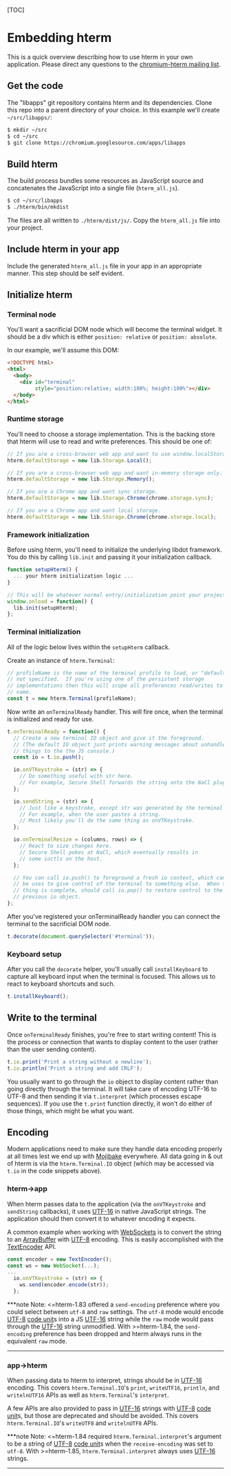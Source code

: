 [TOC]

# Embedding hterm

This is a quick overview describing how to use hterm in your own application.
Please direct any questions to the [chromium-hterm mailing list].

[chromium-hterm mailing list]: https://groups.google.com/a/chromium.org/forum/?fromgroups#!forum/chromium-hterm

## Get the code

The "libapps" git repository contains hterm and its dependencies.
Clone this repo into a parent directory of your choice.
In this example we'll create `~/src/libapps/`:

```sh
$ mkdir ~/src
$ cd ~/src
$ git clone https://chromium.googlesource.com/apps/libapps
```

## Build hterm

The build process bundles some resources as JavaScript source and concatenates
the JavaScript into a single file (`hterm_all.js`).

```sh
$ cd ~/src/libapps
$ ./hterm/bin/mkdist
```

The files are all written to `./hterm/dist/js/`.  Copy the `hterm_all.js` file
into your project.

## Include hterm in your app

Include the generated `hterm_all.js` file in your app in an appropriate manner.
This step should be self evident.

## Initialize hterm

### Terminal node

You'll want a sacrificial DOM node which will become the terminal widget.
It should be a div which is either `position: relative` or `position: absolute`.

In our example, we'll assume this DOM:

```html
<!DOCTYPE html>
<html>
  <body>
    <div id="terminal"
         style="position:relative; width:100%; height:100%"></div>
  </body>
</html>
```

### Runtime storage

You'll need to choose a storage implementation.
This is the backing store that hterm will use to read and write preferences.
This should be one of:

```js
// If you are a cross-browser web app and want to use window.localStorage.
hterm.defaultStorage = new lib.Storage.Local();

// If you are a cross-browser web app and want in-memory storage only.
hterm.defaultStorage = new lib.Storage.Memory();

// If you are a Chrome app and want sync storage.
hterm.defaultStorage = new lib.Storage.Chrome(chrome.storage.sync);

// If you are a Chrome app and want local storage.
hterm.defaultStorage = new lib.Storage.Chrome(chrome.storage.local);
```

### Framework initialization

Before using hterm, you'll need to initialize the underlying libdot framework.
You do this by calling `lib.init` and passing it your initialization callback.

```js
function setupHterm() {
  ... your hterm initialization logic ...
}

// This will be whatever normal entry/initialization point your project uses.
window.onload = function() {
  lib.init(setupHterm);
};
```

### Terminal initialization

All of the logic below lives within the `setupHterm` callback.

Create an instance of `hterm.Terminal`:

```js
// profileName is the name of the terminal profile to load, or "default" if
// not specified.  If you're using one of the persistent storage
// implementations then this will scope all preferences read/writes to this
// name.
const t = new hterm.Terminal(profileName);
```

Now write an `onTerminalReady` handler.
This will fire once, when the terminal is initialized and ready for use.

```js
t.onTerminalReady = function() {
  // Create a new terminal IO object and give it the foreground.
  // (The default IO object just prints warning messages about unhandled
  // things to the the JS console.)
  const io = t.io.push();

  io.onVTKeystroke = (str) => {
    // Do something useful with str here.
    // For example, Secure Shell forwards the string onto the NaCl plugin.
  };

  io.sendString = (str) => {
    // Just like a keystroke, except str was generated by the terminal itself.
    // For example, when the user pastes a string.
    // Most likely you'll do the same thing as onVTKeystroke.
  };

  io.onTerminalResize = (columns, rows) => {
    // React to size changes here.
    // Secure Shell pokes at NaCl, which eventually results in
    // some ioctls on the host.
  };

  // You can call io.push() to foreground a fresh io context, which can
  // be uses to give control of the terminal to something else.  When that
  // thing is complete, should call io.pop() to restore control to the
  // previous io object.
};
```

After you've registered your onTerminalReady handler you can connect the
terminal to the sacrificial DOM node.

```js
t.decorate(document.querySelector('#terminal'));
```

### Keyboard setup

After you call the `decorate` helper, you'll usually call `installKeyboard`
to capture all keyboard input when the terminal is focused.
This allows us to react to keyboard shortcuts and such.

```js
t.installKeyboard();
```

## Write to the terminal

Once `onTerminalReady` finishes, you're free to start writing content!
This is the process or connection that wants to display content to the user
(rather than the user sending content).

```js
t.io.print('Print a string without a newline');
t.io.println('Print a string and add CRLF');
```

You usually want to go through the `io` object to display content rather than
going directly through the terminal.  It will take care of encoding UTF-16 to
UTF-8 and then sending it via `t.interpret` (which processes escape sequences).
If you use the `t.print` function directly, it won't do either of those things,
which might be what you want.

## Encoding

Modern applications need to make sure they handle data encoding properly at all
times lest we end up with [Mojibake] everywhere.
All data going in & out of hterm is via the `hterm.Terminal.IO` object (which
may be accessed via `t.io` in the code snippets above).

### hterm->app

When hterm passes data to the application (via the `onVTKeystroke` and
`sendString` callbacks), it uses [UTF-16] in native JavaScript strings.
The application should then convert it to whatever encoding it expects.

A common example when working with [WebSockets] is to convert the string to
an [ArrayBuffer] with [UTF-8] encoding.
This is easily accomplished with the [TextEncoder] API.

```js
const encoder = new TextEncoder();
const ws = new WebSocket(...);
...
  io.onVTKeystroke = (str) => {
    ws.send(encoder.encode(str));
  };
```

***note
Note: <=hterm-1.83 offered a `send-encoding` preference where you could select
between `utf-8` and `raw` settings.
The `utf-8` mode would encode [UTF-8] [code unit]s into a JS [UTF-16] string
while the `raw` mode would pass through the [UTF-16] string unmodified.
With >=hterm-1.84, the `send-encoding` preference has been dropped and hterm
always runs in the equivalent `raw` mode.
***

### app->hterm

When passing data to hterm to interpret, strings should be in [UTF-16] encoding.
This covers `hterm.Terminal.IO`'s `print`, `writeUTF16`, `println`, and
`writelnUTF16` APIs as well as `hterm.Terminal`'s `interpret`.

A few APIs are also provided to pass in [UTF-16] strings with [UTF-8]
[code unit]s, but those are deprecated and should be avoided.
This covers `hterm.Terminal.IO`'s `writeUTF8` and `writelnUTF8` APIs.

***note
Note: <=hterm-1.84 required `hterm.Terminal.interpret`'s argument to be a string
of [UTF-8] [code unit]s when the `receive-encoding` was set to `utf-8`.
With >=hterm-1.85, `hterm.Terminal.interpret` always uses [UTF-16] strings.
***


[ArrayBuffer]: https://developer.mozilla.org/en-US/docs/Web/API/ArrayBuffer
[code unit]: https://en.wikipedia.org/wiki/Character_encoding
[Mojibake]: https://en.wikipedia.org/wiki/Mojibake
[TextEncoder]: https://developer.mozilla.org/en-US/docs/Web/API/TextEncoder
[UTF-16]: https://en.wikipedia.org/wiki/UTF-16
[UTF-8]: https://en.wikipedia.org/wiki/UTF-8
[WebSockets]: https://developer.mozilla.org/en-US/docs/Web/API/WebSockets_API
